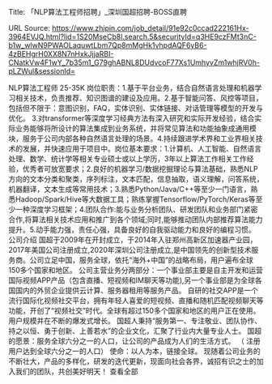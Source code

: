 Title: 「NLP算法工程师招聘」_深圳国超招聘-BOSS直聘

URL Source: https://www.zhipin.com/job_detail/91e92c0ccad222161Hx-3964EVJQ.html?lid=1S20MseCb8l.search.5&securityId=q3HE9czFMt3nC-b1w_wlwN9PWAOLaquwtLbm7Qp8mMgHk1vhpdAQF6yB6-4zBEHgrH0XX8N7nHxkJjjaRBI-CNatkVw4F1wY_7b35m1_G79ghABNL8DUdvcoF77Xs1UmhyvZm1whjRV0h-pLZWul&sessionId=

NLP算法工程师
                            25-35K
岗位职责：1.基于平台业务，结合自然语言处理和机器学习相关技术，负责推荐、知识图谱的建设及应用。2.基于智能问答、风控等项目，包括但不限于：意图识别，FAQ，实体识别、实体链接、对话管理等模型的开发与优化。 3.对transformer等深度学习经典方法有深入研究和实际开发经验，结合实际业务能够将所设计的算法集成到业务系统，并将常见算法和功能抽象成通用模块，服务于公司内部各种自然语言处理的场景。4.持续跟进学术界和工业界相关技术的发展，并快速应用于项目中。岗位基本要求：1.计算机、人工智能、自然语言处理、数学、统计学等相关专业硕士或以上学历，3年以上算法工作相关工作经验，优秀者可放宽要求；2.良好的机器学习/数据挖掘理论与算法基础，熟悉NLP方向的文本分类和聚类，序列标注，文本匹配，信息抽取，语义理解，问答系统，机器翻译，文本生成等常用技术；3.熟悉Python/Java/C++等至少一门语言，熟悉Hadoop/Spark/Hive等大数据工具；熟练掌握Tensorflow/PyTorch/Keras等至少一种深度学习框架；4.团队合作:能与业务分析团队、研发团队和业务部门紧密合作,将算法相关技术应用和推广到各个领域;同时,能够推动团队内部推荐算法能力提升。5.动手能力强，责任心强，具备良好的自我驱动能力和良好的编程习惯。
公司介绍
                                        国超于2009年在开封成立，于2014年入驻郑州高新区加速器产业园，2017年美国公司注册成立,2020年深圳公司注册成立,是中国领先的创新型技术服务商。公司立足中国，服务全球，依托“海外+中国”的战略布局，用户遍布全球150多个国家和地区。       公司主营业务分两部分：一个事业部主要是自主开发和运营国际视频APP产品（包含直播、短视频和IM聊天等功能),另一个事业部是为全球各国国内的外贸企业提供云计算、服务器租用等服务产品。                          自研的社交APP是一个流行国际化视频社交平台，拥有年轻人喜爱的短视频、直播和随机匹配视频聊天等功能，开创了“视频社交”时代。全球有超过150多个国家和地区的用户正在使用。用户规模并在不断的爆发式增长。        国超人秉持“服务第一、专注敬业、团队协作、持之以恒、勇于创新、上善若水”的企业文化，汇聚了行业内大量专业人士。       国超的愿景：服务全球六分之一的人口，让公司的产品成为人们的生活方式。    （ 注册用户达到全球六分之一的人口）               使命：以人为本，链接全球。         现随着公司业务的不断壮大，产品的多样化，研发的迭代更新，现面向社会各界，诚招有识之士的加入我们的团队，共创美好明天！
                                        查看全部